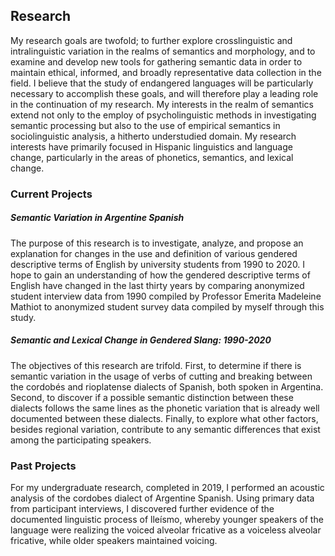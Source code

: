 ## Research

My research goals are twofold; to further explore crosslinguistic and intralinguistic variation in the realms of semantics and morphology, and to examine and develop new tools for gathering semantic data in order to maintain ethical, informed, and broadly representative data collection in the field. I believe that the study of endangered languages will be particularly necessary to accomplish these goals, and will therefore play a leading role in the continuation of my research. My interests in the realm of semantics extend not only to the employ of psycholinguistic methods in investigating semantic processing but also to the use of empirical semantics in sociolinguistic analysis, a hitherto understudied domain. 
My research interests have primarily focused in Hispanic linguistics and language change, particularly in the areas of phonetics, semantics, and lexical change.


### Current Projects

##### Semantic Variation in Argentine Spanish

The purpose of this research is to investigate, analyze, and propose an explanation for changes in the use and definition of various gendered descriptive terms of English by university students from 1990 to 2020. I hope to gain an understanding of how the gendered descriptive terms of English have changed in the last thirty years by comparing anonymized student interview data from 1990 compiled by Professor Emerita Madeleine Mathiot to anonymized student survey data compiled by myself through this study.


##### Semantic and Lexical Change in Gendered Slang: 1990-2020

The objectives of this research are trifold. First, to determine if there is semantic variation in the usage of verbs of cutting and breaking between the cordobés and rioplatense dialects of Spanish, both spoken in Argentina. Second, to discover if a possible semantic distinction between these dialects follows the same lines as the phonetic variation that is already well documented between these dialects. Finally, to explore what other factors, besides regional variation, contribute to any semantic differences that exist among the participating speakers.

### Past Projects

For my undergraduate research, completed in 2019, I performed an acoustic analysis of the cordobes dialect of Argentine Spanish. 
Using primary data from participant interviews, I discovered further evidence of the documented linguistic process of lleísmo, whereby younger speakers of the language were realizing the voiced alveolar fricative as a voiceless alveolar fricative, while older speakers maintained
voicing. 
